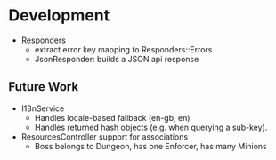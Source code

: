 # Development

- Responders
  - extract error key mapping to Responders::Errors.
  - JsonResponder: builds a JSON api response

## Future Work

- I18nService
  - Handles locale-based fallback (en-gb, en)
  - Handles returned hash objects (e.g. when querying a sub-key).
- ResourcesController support for associations
  - Boss belongs to Dungeon, has one Enforcer, has many Minions

